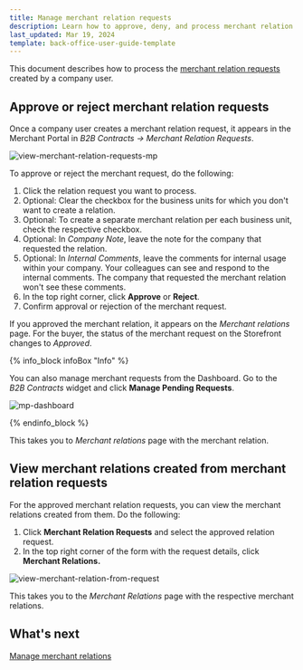 ```yaml
---
title: Manage merchant relation requests
description: Learn how to approve, deny, and process merchant relation requests in the Merchant Portal
last_updated: Mar 19, 2024
template: back-office-user-guide-template
---
```

This document describes how to process the [merchant relation requests](/docs/pbc/all/merchant-management/{{page.version}}/marketplace/merchant-b2b-contracts-feature-overview.html) created by a company user.

## Approve or reject merchant relation requests

Once a company user creates a merchant relation request, it appears in the Merchant Portal in *B2B Contracts -> Merchant Relation Requests*.

![view-merchant-relation-requests-mp](https://spryker.s3.eu-central-1.amazonaws.com/docs/pbc/all/merchant-management/merchant-relations-in-merchant-portal/manage-merchant-relation-requests/view-merchant-relation-requests-mp.png)

To approve or reject the merchant request, do the following:

1. Click the relation request you want to process.
2. Optional: Clear the checkbox for the business units for which you don't want to create a relation.
3. Optional: To create a separate merchant relation per each business unit, check the respective checkbox.
4. Optional: In *Company Note*, leave the note for the company that requested the relation.
5. Optional: In *Internal Comments*, leave the comments for internal usage within your company. Your colleagues can see and respond to the internal comments. The company that requested the merchant relation won't see these comments.
6. In the top right corner, click **Approve** or **Reject**.
7. Confirm approval or rejection of the merchant request.

If you approved the merchant relation, it appears on the *Merchant relations* page. For the buyer, the status of the merchant request on the Storefront changes to *Approved*.

{% info_block infoBox "Info" %}

You can also manage merchant requests from the Dashboard. Go to the *B2B Contracts* widget and click **Manage Pending Requests**.

![mp-dashboard](https://spryker.s3.eu-central-1.amazonaws.com/docs/pbc/all/merchant-management/merchant-relations-in-merchant-portal/manage-merchant-relation-requests/mp-dashboard.png)

{% endinfo_block %}


This takes you to *Merchant relations* page with the merchant relation.

## View merchant relations created from merchant relation requests

For the approved merchant relation requests, you can view the merchant relations created from them. Do the following:
1. Click **Merchant Relation Requests** and select the approved relation request.
2. In the top right corner of the form with the request details, click **Merchant Relations.**

![view-merchant-relation-from-request](https://spryker.s3.eu-central-1.amazonaws.com/docs/pbc/all/merchant-management/merchant-relations-in-merchant-portal/manage-merchant-relation-requests/view-merchant-relation-from-request.png)

This takes you to the *Merchant Relations* page with the respective merchant relations.

## What's next

[Manage merchant relations](/docs/pbc/all/merchant-management/{{page.version}}/marketplace/manage-in-merchant-portal/manage-merchant-relations.html)




